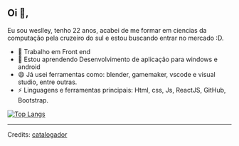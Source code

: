 ## Oi 👋, 
Eu sou weslley, tenho 22 anos, acabei de me formar em ciencias da computação pela cruzeiro do sul e estou buscando entrar no mercado :D. 

- 🔭 Trabalho em Front end
- 🌱 Estou aprendendo Desenvolvimento de aplicação para windows e android
- 😄 Já usei ferramentas como: blender, gamemaker, vscode e visual studio, entre outras.
-  ⚡ Linguagens e ferramentas principais: Html, css, Js, ReactJS, GitHub, Bootstrap.

 [![Top Langs](https://github-readme-stats.vercel.app/api/top-langs/?username=catalogador&layout=compact&theme=merko)](https://github.com/anuraghazra/github-readme-stats)




-----
Credits: [catalogador](https://github.com/catalogador)

